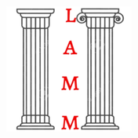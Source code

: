<div style="display: flex; justify-content: center; align-items: center; height: 100vh;">
    <img src="https://raw.githubusercontent.com/antonpichka/library_architecture_mvvm_modify/main/assets/logo_lamm.png" alt="Logo LAMM"/>
</div>

--- 

| Package                                                                                                               | Pub                                                                                                                                            |
|-----------------------------------------------------------------------------------------------------------------------|------------------------------------------------------------------------------------------------------------------------------------------------|
| [library_architecture_mvvm_modify](https://github.com/antonpichka/library_architecture_mvvm_modify/tree/main/package) | [![pub package](https://img.shields.io/pub/v/library_architecture_mvvm_modify.svg)](https://pub.dev/packages/library_architecture_mvvm_modify) |
